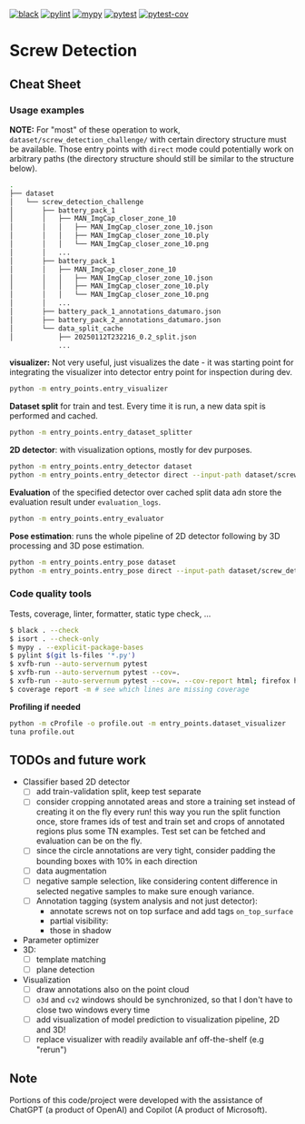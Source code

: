 [![black](https://github.com/saeedghsh/screw_detector/actions/workflows/formatting.yml/badge.svg?branch=master)](https://github.com/saeedghsh/screw_detector/actions/workflows/formatting.yml)
[![pylint](https://github.com/saeedghsh/screw_detector/actions/workflows/pylint.yml/badge.svg?branch=master)](https://github.com/saeedghsh/screw_detector/actions/workflows/pylint.yml)
[![mypy](https://github.com/saeedghsh/screw_detector/actions/workflows/type-check.yml/badge.svg?branch=master)](https://github.com/saeedghsh/screw_detector/actions/workflows/type-check.yml)
[![pytest](https://github.com/saeedghsh/screw_detector/actions/workflows/pytest.yml/badge.svg?branch=master)](https://github.com/saeedghsh/screw_detector/actions/workflows/pytest.yml)
[![pytest-cov](https://github.com/saeedghsh/screw_detector/actions/workflows/pytest-cov.yml/badge.svg?branch=master)](https://github.com/saeedghsh/screw_detector/actions/workflows/pytest-cov.yml)

# Screw Detection

## Cheat Sheet

### Usage examples

**NOTE:** For "most" of these operation to work,
`dataset/screw_detection_challenge/` with certain directory structure must be
available. Those entry points with `direct` mode could potentially work on
arbitrary paths (the directory structure should still be similar to the
structure below).

```bash
.
├── dataset
│   └── screw_detection_challenge
│       ├── battery_pack_1
│       │   ├── MAN_ImgCap_closer_zone_10
│       │   │   ├── MAN_ImgCap_closer_zone_10.json
│       │   │   ├── MAN_ImgCap_closer_zone_10.ply
│       │   │   └── MAN_ImgCap_closer_zone_10.png
│       │   ...
│       ├── battery_pack_1
│       │   ├── MAN_ImgCap_closer_zone_10
│       │   │   ├── MAN_ImgCap_closer_zone_10.json
│       │   │   ├── MAN_ImgCap_closer_zone_10.ply
│       │   │   └── MAN_ImgCap_closer_zone_10.png
│       │   ...
│       ├── battery_pack_1_annotations_datumaro.json
│       ├── battery_pack_2_annotations_datumaro.json
│       └── data_split_cache
│           ├── 20250112T232216_0.2_split.json
            ...
```

**visualizer:** Not very useful, just visualizes the date - it was starting point for integrating the visualizer into detector entry point for inspection during dev.
```bash
python -m entry_points.entry_visualizer
```

**Dataset split** for train and test. Every time it is run, a new data spit is performed and cached.
```bash
python -m entry_points.entry_dataset_splitter
```

**2D detector**: with visualization options, mostly for dev purposes.
```bash
python -m entry_points.entry_detector dataset
python -m entry_points.entry_detector direct --input-path dataset/screw_detection_challenge/battery_pack_2
```

**Evaluation** of the specified detector over cached split data adn store the evaluation result under `evaluation_logs`.
```bash
python -m entry_points.entry_evaluator
```

**Pose estimation**: runs the whole pipeline of 2D detector following by 3D processing and 3D pose estimation.
```bash
python -m entry_points.entry_pose dataset
python -m entry_points.entry_pose direct --input-path dataset/screw_detection_challenge/battery_pack_2
```

### Code quality tools

Tests, coverage, linter, formatter, static type check, ...
```bash
$ black . --check
$ isort . --check-only
$ mypy . --explicit-package-bases
$ pylint $(git ls-files '*.py')
$ xvfb-run --auto-servernum pytest
$ xvfb-run --auto-servernum pytest --cov=.
$ xvfb-run --auto-servernum pytest --cov=. --cov-report html; firefox htmlcov/index.html
$ coverage report -m # see which lines are missing coverage
```

**Profiling if needed**
```bash
python -m cProfile -o profile.out -m entry_points.dataset_visualizer
tuna profile.out
```

## TODOs and future work
* Classifier based 2D detector
  * [ ] add train-validation split, keep test separate
  * [ ] consider cropping annotated areas and store a training set instead of
    creating it on the fly every run! this way you run the split function once,
    store frames ids of test and train set and crops of annotated regions plus
    some TN examples. Test set can be fetched and evaluation can be on the fly.
  * [ ] since the circle annotations are very tight, consider padding the
    bounding boxes with 10% in each direction
  * [ ] data augmentation
  * [ ] negative sample selection, like considering content difference in
    selected negative samples to make sure enough variance.
  * [ ] Annotation tagging (system analysis and not just detector):
    * annotate screws not on top surface and add tags `on_top_surface`
    * partial visibility: 
    * those in shadow
* Parameter optimizer
* 3D:
  * [ ] template matching
  * [ ] plane detection
* Visualization
  * [ ] draw annotations also on the point cloud
  * [ ] `o3d` and `cv2` windows should be synchronized, so that I don't have to
    close two windows every time
  * [ ] add visualization of model prediction to visualization pipeline, 2D and
    3D!
  * [ ] replace visualizer with readily available anf off-the-shelf (e.g "rerun")

## Note
Portions of this code/project were developed with the assistance of ChatGPT (a product of OpenAI) and Copilot (A product of Microsoft).
